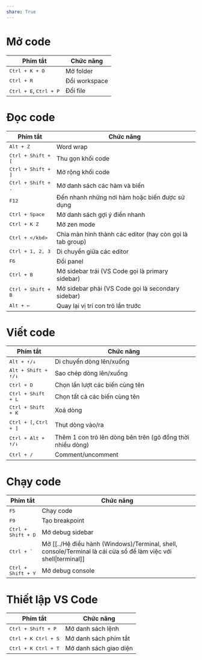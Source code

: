 ```yaml
---
share: True
---
```

# Mở code

| Phím tắt                                  | Chức năng                                                            |
| ----------------------------------------- | -------------------------------------------------------------------- |
| <kbd>Ctrl + K + O</kbd>                   | Mở folder                                                            |
| <kbd>Ctrl + R</kbd>                       | Đổi workspace                                                        |
| <kbd>Ctrl + E</kbd>,  <kbd>Ctrl + P</kbd> | Đổi file                                                             |

# Đọc code

| Phím tắt                    | Chức năng                                                 |
| --------------------------- | --------------------------------------------------------- |
| <kbd>Alt + Z</kbd>          | Word wrap                                                 |
| <kbd>Ctrl + Shift + [</kbd> | Thu gọn khối code                                         |
| <kbd>Ctrl + Shift + ]</kbd> | Mở rộng khối code                                         |
| <kbd>Ctrl + Shift + .</kbd> | Mở danh sách các hàm và biến                              |
| <kbd>F12</kbd>              | Đến nhanh những nơi hàm hoặc biến được sử dụng            |
| <kbd>Ctrl + Space</kbd>     | Mở danh sách gợi ý điền nhanh                             |
| <kbd>Ctrl + K Z</kbd>       | Mở zen mode                                               |
| <kbd>Ctrl + \</kbd>         | Chia màn hình thành các editor (hay còn gọi là tab group) |
| <kbd>Ctrl + 1, 2, 3</kbd>   | Di chuyển giữa các editor                                 |
| <kbd>F6</kbd>               | Đổi panel                                                 |
| <kbd>Ctrl + B</kbd>         | Mở sidebar trái (VS Code gọi là primary sidebar)          |
| <kbd>Ctrl + Shift + B</kbd> | Mở sidebar phải (VS Code gọi là secondary sidebar)        |
| <kbd>Alt + ←</kbd>          | Quay lại vị trí con trỏ lần trước                         | 

# Viết code

| Phím tắt                                 | Chức năng                                                  |
| ---------------------------------------- | ---------------------------------------------------------- |
| <kbd>Alt + ↑/↓</kbd>                     | Di chuyển dòng lên/xuống                                   |
| <kbd>Alt + Shift + ↑/↓</kbd>             | Sao chép dòng lên/xuống                                    |
| <kbd>Ctrl + D</kbd>                      | Chọn lần lượt các biến cùng tên                            |
| <kbd>Ctrl + Shift + L</kbd>              | Chọn tất cả các biến cùng tên                              |
| <kbd>Ctrl + Shift + K</kbd>              | Xoá dòng                                                   |
| <kbd>Ctrl + [</kbd>, <kbd>Ctrl + ]</kbd> | Thụt dòng vào/ra                                           |
| <kbd>Ctrl + Alt + ↑/↓</kbd>              | Thêm 1 con trỏ lên dòng bên trên (gõ đồng thời nhiều dòng) |
| <kbd>Ctrl + /</kbd>                      | Comment/uncomment                                          |

# Chạy code

| Phím tắt                    | Chức năng                                                     |
| --------------------------- | ------------------------------------------------------------- |
| <kbd>F5</kbd>               | Chạy code                                                     | 
| <kbd>F9</kbd>               | Tạo breakpoint                                                |
| <kbd>Ctrl + Shift + D</kbd> | Mở debug sidebar                                              |
| <kbd>Ctrl + `</kbd>         | Mở [[../Hệ điều hành (Windows)/Terminal, shell, console/Terminal là cái cửa sổ để làm việc với shell\|terminal]] |
| <kbd>Ctrl + Shift + Y</kbd> | Mở debug console                                              |

# Thiết lập VS Code

| Phím tắt                     | Chức năng              |
| ---------------------------- | ---------------------- |
| <kbd>Ctrl + Shift + P</kbd>  | Mở danh sách lệnh      |
| <kbd>Ctrl + K Ctrl + S</kbd> | Mở danh sách phím tắt  |
| <kbd>Ctrl + K Ctrl + T</kbd> | Mở danh sách giao diện |